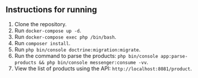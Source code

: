 ## Instructions for running

1. Clone the repository.
2. Run `docker-compose up -d`.
3. Run `docker-compose exec php /bin/bash`.
4. Run `composer install`.
5. Run `php bin/console doctrine:migration:migrate`.
6. Run the command to parse the products: `php bin/console app:parse-products && php bin/console messenger:consume -vv`.
7. View the list of products using the API: `http://localhost:8081/product`.